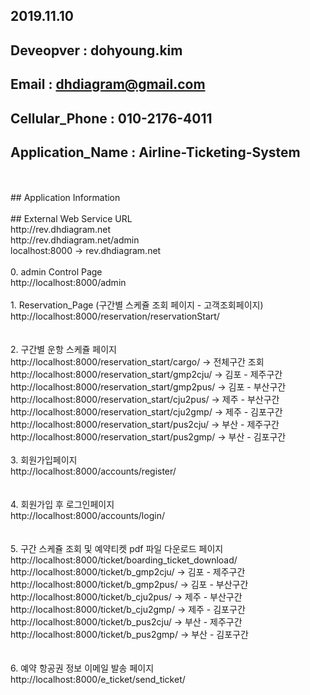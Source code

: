## 2019.11.10<br>
## Deveopver : dohyoung.kim<br>
## Email : dhdiagram@gmail.com<br>
## Cellular_Phone : 010-2176-4011<br>
## Application_Name : Airline-Ticketing-System<br>
<br>
<br>
## Application Information<br>
<br>
## External Web Service URL<br>
http://rev.dhdiagram.net<br>
http://rev.dhdiagram.net/admin<br>
localhost:8000 -> rev.dhdiagram.net<br>
<br>
0. admin Control Page<br>
http://localhost:8000/admin<br>
<br>
1. Reservation_Page (구간별 스케쥴 조회 페이지 - 고객조회페이지)<br>
http://localhost:8000/reservation/reservationStart/<br>
<br>
<br>
2. 구간별 운항 스케쥴 페이지<br>
http://localhost:8000/reservation_start/cargo/ -> 전체구간 조회<br>
http://localhost:8000/reservation_start/gmp2cju/ -> 김포 - 제주구간<br>
http://localhost:8000/reservation_start/gmp2pus/ -> 김포 - 부산구간<br>
http://localhost:8000/reservation_start/cju2pus/ -> 제주 - 부산구간<br>
http://localhost:8000/reservation_start/cju2gmp/ -> 제주 - 김포구간<br>
http://localhost:8000/reservation_start/pus2cju/ -> 부산 - 제주구간<br>
http://localhost:8000/reservation_start/pus2gmp/ -> 부산 - 김포구간<br>
<br>
3. 회원가입페이지<br>
http://localhost:8000/accounts/register/<br>
<br>
<br>
4. 회원가입 후 로그인페이지<br>
http://localhost:8000/accounts/login/<br>
<br>
<br>
5. 구간 스케쥴 조회 및 예약티켓 pdf 파일 다운로드 페이지<br>
http://localhost:8000/ticket/boarding_ticket_download/<br>
http://localhost:8000/ticket/b_gmp2cju/ -> 김포 - 제주구간<br>
http://localhost:8000/ticket/b_gmp2pus/ -> 김포 - 부산구간<br>
http://localhost:8000/ticket/b_cju2pus/ -> 제주 - 부산구간<br>
http://localhost:8000/ticket/b_cju2gmp/ -> 제주 - 김포구간<br>
http://localhost:8000/ticket/b_pus2cju/ -> 부산 - 제주구간<br>
http://localhost:8000/ticket/b_pus2gmp/ -> 부산 - 김포구간<br>
<br>
<br>
6. 예약 항공권 정보 이메일 발송 페이지
http://localhost:8000/e_ticket/send_ticket/
<br>
<br>



